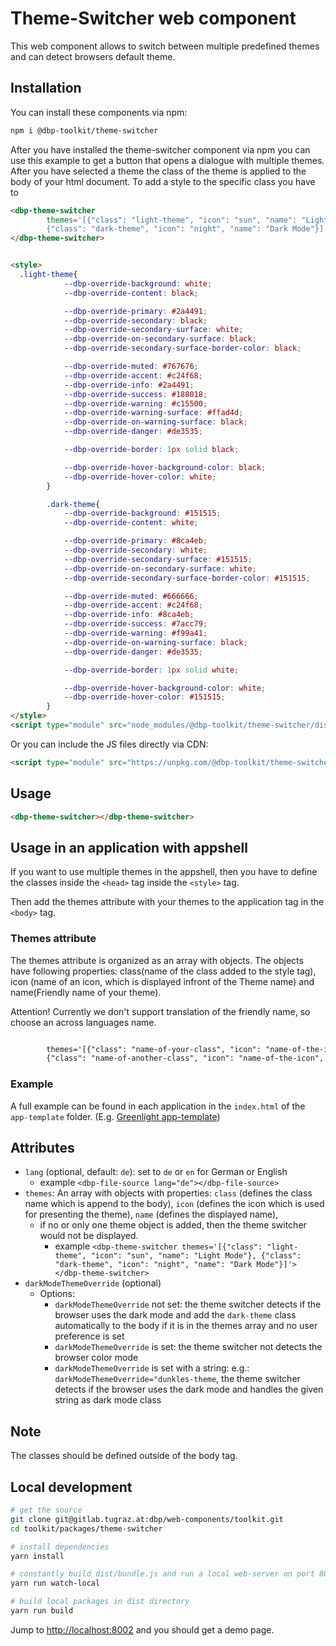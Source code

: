 # Theme-Switcher web component

This web component allows to switch between multiple predefined themes and can detect browsers default theme.

## Installation

You can install these components via npm:

```bash
npm i @dbp-toolkit/theme-switcher
```

After you have installed the theme-switcher component via npm you can use this example to get a button
that opens a dialogue with multiple themes. After you have selected a theme the class of the theme is 
applied to the body of your html document. To add a style to the specific class you have to 

```html
<dbp-theme-switcher 
        themes='[{"class": "light-theme", "icon": "sun", "name": "Light Mode"}, 
        {"class": "dark-theme", "icon": "night", "name": "Dark Mode"}]'>
</dbp-theme-switcher>


<style>
  .light-theme{
            --dbp-override-background: white;
            --dbp-override-content: black;

            --dbp-override-primary: #2a4491;
            --dbp-override-secondary: black;
            --dbp-override-secondary-surface: white;
            --dbp-override-on-secondary-surface: black;
            --dbp-override-secondary-surface-border-color: black;

            --dbp-override-muted: #767676;
            --dbp-override-accent: #c24f68;
            --dbp-override-info: #2a4491;
            --dbp-override-success: #188018;
            --dbp-override-warning: #c15500;
            --dbp-override-warning-surface: #ffad4d;
            --dbp-override-on-warning-surface: black;
            --dbp-override-danger: #de3535;

            --dbp-override-border: 1px solid black;

            --dbp-override-hover-background-color: black;
            --dbp-override-hover-color: white;
        }

        .dark-theme{
            --dbp-override-background: #151515;
            --dbp-override-content: white;

            --dbp-override-primary: #8ca4eb;
            --dbp-override-secondary: white;
            --dbp-override-secondary-surface: #151515;
            --dbp-override-on-secondary-surface: white;
            --dbp-override-secondary-surface-border-color: #151515;

            --dbp-override-muted: #666666;
            --dbp-override-accent: #c24f68;
            --dbp-override-info: #8ca4eb;
            --dbp-override-success: #7acc79;
            --dbp-override-warning: #f99a41;
            --dbp-override-on-warning-surface: black;
            --dbp-override-danger: #de3535;

            --dbp-override-border: 1px solid white;

            --dbp-override-hover-background-color: white;
            --dbp-override-hover-color: #151515;
        }
</style>
<script type="module" src="node_modules/@dbp-toolkit/theme-switcher/dist/dbp-theme-switcher.js"></script>
```

Or you can include the JS files directly via CDN:

```html
<script type="module" src="https://unpkg.com/@dbp-toolkit/theme-switcher@0.0.1/dist/theme-switcher.js"></script>
```

## Usage

```html
<dbp-theme-switcher></dbp-theme-switcher>
```

## Usage in an application with appshell
If you want to use multiple themes in the appshell, then you have to define the classes inside the `<head>` tag inside the `<style>` tag.

Then add the themes attribute with your themes to the application tag in the `<body>` tag.

### Themes attribute

The themes attribute is organized as an array with objects. The objects have following properties: class(name of the class added to the style tag), 
icon (name of an icon, which is displayed infront of the Theme name) and name(Friendly name of your theme).

Attention! Currently we don't support translation of the friendly name, so choose an across languages name.

```html

        themes='[{"class": "name-of-your-class", "icon": "name-of-the-icon", "name": "Friendly name of your theme"}, 
        {"class": "name-of-another-class", "icon": "name-of-the-icon", "name": "Friendly name of another theme"}]'

```

### Example
A full example can be found in each application in the `index.html` of the `app-template` folder. (E.g. [Greenlight app-template](https://gitlab.tugraz.at/dbp/greenlight/greenlight/-/blob/main/app-template/index.html))



## Attributes

- `lang` (optional, default: `de`): set to `de` or `en` for German or English
    - example `<dbp-file-source lang="de"></dbp-file-source>`
- `themes`: An array with objects with properties: `class` (defines the class name which is append to the body), 
    `icon` (defines the icon which is used for presenting the theme), `name` (defines the displayed name),
    - if no or only one theme object is added, then the theme switcher would not be displayed.
      - example `<dbp-theme-switcher
        themes='[{"class": "light-theme", "icon": "sun", "name": "Light Mode"},
        {"class": "dark-theme", "icon": "night", "name": "Dark Mode"}]'>
        </dbp-theme-switcher>` 
- `darkModeThemeOverride` (optional)
    - Options:
      - `darkModeThemeOverride` not set: the theme switcher detects if the browser uses the dark mode and add 
         the `dark-theme` class automatically to the body if it is in the themes array and no user preference is set
      - `darkModeThemeOverride` is set: the theme switcher not detects the browser color mode
      - `darkModeThemeOverride` is set with a string: e.g.: `darkModeThemeOverride="dunkles-theme`, the theme switcher
         detects if the browser uses the dark mode and handles the given string as dark mode class
      

## Note
The classes should be defined outside of the body tag.

## Local development

```bash
# get the source
git clone git@gitlab.tugraz.at:dbp/web-components/toolkit.git
cd toolkit/packages/theme-switcher

# install dependencies
yarn install

# constantly build dist/bundle.js and run a local web-server on port 8002 
yarn run watch-local

# build local packages in dist directory
yarn run build
```

Jump to <http://localhost:8002> and you should get a demo page.
